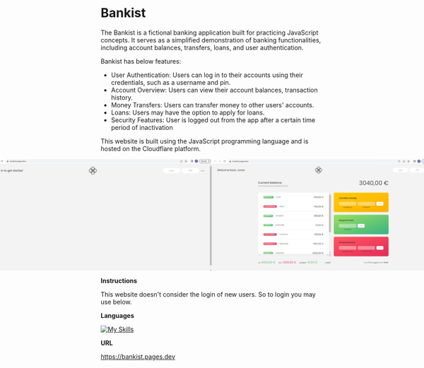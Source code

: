 # Bankist
The Bankist is a fictional banking application built for practicing JavaScript concepts. It serves as a simplified demonstration of banking functionalities, including account balances, transfers, loans, and user authentication.

Bankist has below features:
- User Authentication: Users can log in to their accounts using their credentials, such as a username and pin.
- Account Overview: Users can view their account balances, transaction history.
- Money Transfers: Users can transfer money to other users' accounts.
- Loans: Users may have the option to apply for loans.
- Security Features: User is logged out from the app after a certain time period of inactivation

This website is built using the JavaScript programming language and is hosted on the Cloudflare platform.

<div align="center" style="display: flex; justify-content: center; align-items: center;">
 <img src="Screenshots/1.jpg" width="950">
 <img src="Screenshots/2.jpg" width="950">
</div>
 
 **Instructions**
 
 This website doesn't consider the login of new users. So to login you may use below.
 
**Languages**

[![My Skills](https://skillicons.dev/icons?i=js)](https://skillicons.dev)

**URL**

https://bankist.pages.dev
